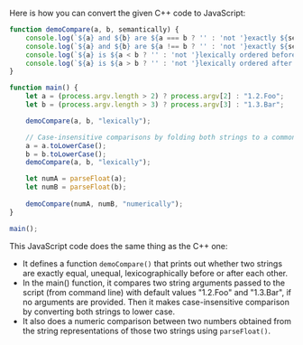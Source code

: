 Here is how you can convert the given C++ code to JavaScript:

```javascript
function demoCompare(a, b, semantically) {
    console.log(`${a} and ${b} are ${a === b ? '' : 'not '}exactly ${semantically} equal.`);
    console.log(`${a} and ${b} are ${a !== b ? '' : 'not '}exactly ${semantically} unequal.`);
    console.log(`${a} is ${a < b ? '' : 'not '}lexically ordered before ${b}.`);
    console.log(`${a} is ${a > b ? '' : 'not '}lexically ordered after ${b}.`);
}

function main() {
    let a = (process.argv.length > 2) ? process.argv[2] : "1.2.Foo";
    let b = (process.argv.length > 3) ? process.argv[3] : "1.3.Bar";

    demoCompare(a, b, "lexically");

    // Case-insensitive comparisons by folding both strings to a common case.
    a = a.toLowerCase();
    b = b.toLowerCase();
    demoCompare(a, b, "lexically");

    let numA = parseFloat(a);
    let numB = parseFloat(b);
    
    demoCompare(numA, numB, "numerically");
}

main();
```

This JavaScript code does the same thing as the C++ one:

- It defines a function `demoCompare()` that prints out whether two strings are exactly equal, unequal, lexicographically before or after each other.
- In the main() function, it compares two string arguments passed to the script (from command line) with default values "1.2.Foo" and "1.3.Bar", if no arguments are provided. Then it makes case-insensitive comparison by converting both strings to lower case.
- It also does a numeric comparison between two numbers obtained from the string representations of those two strings using `parseFloat()`.
